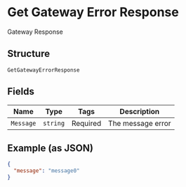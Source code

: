 
# Get Gateway Error Response

Gateway Response

## Structure

`GetGatewayErrorResponse`

## Fields

| Name | Type | Tags | Description |
|  --- | --- | --- | --- |
| `Message` | `string` | Required | The message error |

## Example (as JSON)

```json
{
  "message": "message0"
}
```

